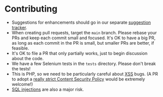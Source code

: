 # Contributing

* Suggestions for enhancements should go in our separate [suggestion tracker](https://github.com/iftechfoundation/ifdb-suggestion-tracker/issues).
* When creating pull requests, target the `main` branch. Please rebase your PRs and keep each commit small and focused. It's OK to have a big PR, as long as each commit in the PR is small, but smaller PRs are better, if feasible.
* It's OK to file a PR that only partially works, just to begin discussion about the code.
* We have a few Selenium tests in the `tests` directory. Please don't break the tests!
* This is PHP, so we need to be particularly careful about [XSS](https://owasp.org/www-community/attacks/xss/) bugs. (A PR to adopt a [really strict Content Security Policy](https://github.com/iftechfoundation/ifdb-suggestion-tracker/issues/99) would be extremely welcome!)
* [SQL injections](https://cheatsheetseries.owasp.org/cheatsheets/SQL_Injection_Prevention_Cheat_Sheet.html) are also a major risk.
